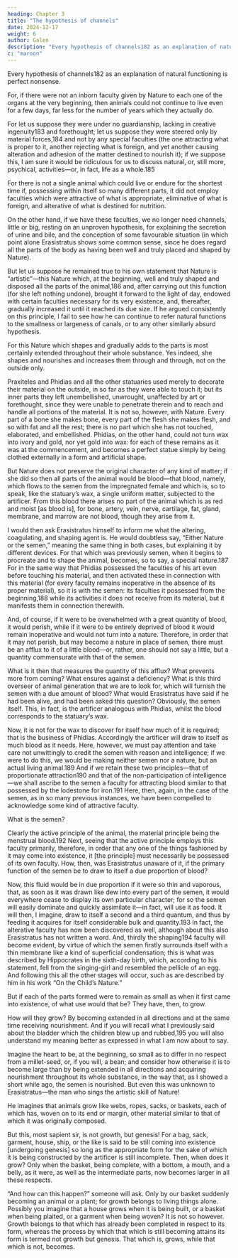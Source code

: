 ```yaml
---
heading: Chapter 3
title: "The hypothesis of channels"
date: 2024-12-17
weight: 6
author: Galen
description: "Every hypothesis of channels182 as an explanation of natural functioning is perfect nonsense."
c: "maroon"
---
```



Every hypothesis of channels182 as an explanation of natural functioning is perfect nonsense.

For, if there were not an inborn faculty given by Nature to each one of the organs at the very beginning, then animals could not continue to live even for a few days, far less for the number of years which they actually do. 

For let us suppose they were under no guardianship, lacking in creative ingenuity183 and forethought; let us suppose they were steered only by material forces,184 and not by any special faculties (the one attracting what is proper to it, another rejecting what is foreign, and yet another causing alteration and adhesion of the matter destined to nourish it); if we suppose this, I am sure it would be ridiculous for us to discuss natural, or, still more, psychical, activities—or, in fact, life as a whole.185

For there is not a single animal which could live or endure for the shortest time if, possessing within itself so many different parts, it did not employ faculties which were attractive of what is appropriate, eliminative of what is foreign, and alterative of what is destined for nutrition. 

On the other hand, if we have these faculties, we no longer need channels, little or big, resting on an unproven hypothesis, for explaining the secretion of urine and bile, and the conception of some favourable situation (in which point alone Erasistratus shows some common sense, since he does regard all the parts of the body as having been well and truly placed and shaped by Nature).

But let us suppose he remained true to his own statement that Nature is “artistic”—this Nature which, at the beginning, well and truly shaped and disposed all the parts of the animal,186 and, after carrying out this function (for she left nothing undone), brought it forward to the light of day, endowed with certain faculties necessary for its very existence, and, thereafter, gradually increased it until it reached its due size. If he argued consistently on this principle, I fail to see how he can continue to refer natural functions to the smallness or largeness of canals, or to any other similarly absurd hypothesis.

For this Nature which shapes and gradually adds to the parts is most certainly extended throughout their whole substance. Yes indeed, she shapes and nourishes and increases them through and through, not on the outside only. 

Praxiteles and Phidias and all the other statuaries used merely to decorate their material on the outside, in so far as they were able to touch it; but its inner parts they left unembellished, unwrought, unaffected by art or forethought, since they were unable to penetrate therein and to reach and handle all portions of the material. It is not so, however, with Nature. Every part of a bone she makes bone, every part of the flesh she makes flesh, and so with fat and all the rest; there is no part which she has not touched, elaborated, and embellished. Phidias, on the other hand, could not turn wax into ivory and gold, nor yet gold into wax: for each of these remains as it was at the commencement, and becomes a perfect statue simply by being clothed externally in a form and artificial shape. 

But Nature does not preserve the original character of any kind of matter; if she did so then all parts of the animal would be blood—that blood, namely, which flows to the semen from the impregnated female and which is, so to speak, like the statuary’s wax, a single uniform matter, subjected to the artificer. From this blood there arises no part of the animal which is as red and moist [as blood is], for bone, artery, vein, nerve, cartilage, fat, gland, membrane, and marrow are not blood, though they arise from it.

I would then ask Erasistratus himself to inform me what the altering, coagulating, and shaping agent is. He would doubtless say, “Either Nature or the semen,” meaning the same thing in both cases, but explaining it by different devices. For that which was previously semen, when it begins to procreate and to shape the animal, becomes, so to say, a special nature.187 For in the same way that Phidias possessed the faculties of his art even before touching his material, and then activated these in connection with this material (for every faculty remains inoperative in the absence of its proper material), so it is with the semen: its faculties it possessed from the beginning,188 while its activities it does not receive from its material, but it manifests them in connection therewith.

And, of course, if it were to be overwhelmed with a great quantity of blood, it would perish, while if it were to be entirely deprived of blood it would remain inoperative and would not turn into a nature. Therefore, in order that it may not perish, but may become a nature in place of semen, there must be an afflux to it of a little blood—or, rather, one should not say a little, but a quantity commensurate with that of the semen.

What is it then that measures the quantity of this afflux? What prevents more from coming? What ensures against a deficiency? What is this third overseer of animal generation that we are to look for, which will furnish the semen with a due amount of blood? What would Erasistratus have said if he had been alive, and had been asked this question? Obviously, the semen itself. This, in fact, is the artificer analogous with Phidias, whilst the blood corresponds to the statuary’s wax.

Now, it is not for the wax to discover for itself how much of it is required; that is the business of Phidias. Accordingly the artificer will draw to itself as much blood as it needs. Here, however, we must pay attention and take care not unwittingly to credit the semen with reason and intelligence; if we were to do this, we would be making neither semen nor a nature, but an actual living animal.189 And if we retain these two principles—that of proportionate attraction190 and that of the non-participation of intelligence—we shall ascribe to the semen a faculty for attracting blood similar to that possessed by the lodestone for iron.191 Here, then, again, in the case of the semen, as in so many previous instances, we have been compelled to acknowledge some kind of attractive faculty.

What is the semen? 

Clearly the active principle of the animal, the material principle being the menstrual blood.192 Next, seeing that the active principle employs this faculty primarily, therefore, in order that any one of the things fashioned by it may come into existence, it [the principle] must necessarily be possessed of its own faculty. How, then, was Erasistratus unaware of it, if the primary function of the semen be to draw to itself a due proportion of blood?

Now, this fluid would be in due proportion if it were so thin and vaporous, that, as soon as it was drawn like dew into every part of the semen, it would everywhere cease to display its own particular character; for so the semen will easily dominate and quickly assimilate it—in fact, will use it as food. It will then, I imagine, draw to itself a second and a third quantum, and thus by feeding it acquires for itself considerable bulk and quantity.193 In fact, the alterative faculty has now been discovered as well, although about this also Erasistratus has not written a word. And, thirdly the shaping194 faculty will become evident, by virtue of which the semen firstly surrounds itself with a thin membrane like a kind of superficial condensation; this is what was described by Hippocrates in the sixth-day birth, which, according to his statement, fell from the singing-girl and resembled the pellicle of an egg. And following this all the other stages will occur, such as are described by him in his work “On the Child’s Nature.”

But if each of the parts formed were to remain as small as when it first came into existence, of what use would that be? They have, then, to grow. 

How will they grow? By becoming extended in all directions and at the same time receiving nourishment. And if you will recall what I previously said about the bladder which the children blew up and rubbed,195 you will also understand my meaning better as expressed in what I am now about to say.

Imagine the heart to be, at the beginning, so small as to differ in no respect from a millet-seed, or, if you will, a bean; and consider how otherwise it is to become large than by being extended in all directions and acquiring nourishment throughout its whole substance, in the way that, as I showed a short while ago, the semen is nourished. But even this was unknown to Erasistratus—the man who sings the artistic skill of Nature!

He imagines that animals grow like webs, ropes, sacks, or baskets, each of which has, woven on to its end or margin, other material similar to that of which it was originally composed.

But this, most sapient sir, is not growth, but genesis! For a bag, sack, garment, house, ship, or the like is said to be still coming into existence [undergoing genesis] so long as the appropriate form for the sake of which it is being constructed by the artificer is still incomplete. Then, when does it grow? Only when the basket, being complete, with a bottom, a mouth, and a belly, as it were, as well as the intermediate parts, now becomes larger in all these respects.

“And how can this happen?” someone will ask. Only by our basket suddenly becoming an animal or a plant; for growth belongs to living things alone. Possibly you imagine that a house grows when it is being built, or a basket when being plaited, or a garment when being woven? It is not so however. Growth belongs to that which has already been completed in respect to its form, whereas the process by which that which is still becoming attains its form is termed not growth but genesis. That which is, grows, while that which is not, becomes.


